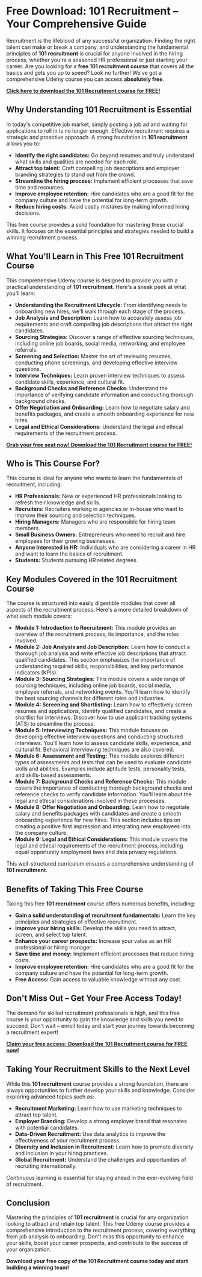 # Free Download: 101 Recruitment – Your Comprehensive Guide

Recruitment is the lifeblood of any successful organization. Finding the right talent can make or break a company, and understanding the fundamental principles of **101 recruitment** is crucial for anyone involved in the hiring process, whether you're a seasoned HR professional or just starting your career. Are you looking for a **free 101 recruitment course** that covers all the basics and gets you up to speed? Look no further! We’ve got a comprehensive Udemy course you can access **absolutely free**.

[**Click here to download the 101 Recruitment course for FREE!**](https://udemywork.com/101-recruitment)

## Why Understanding 101 Recruitment is Essential

In today's competitive job market, simply posting a job ad and waiting for applications to roll in is no longer enough. Effective recruitment requires a strategic and proactive approach.  A strong foundation in **101 recruitment** allows you to:

*   **Identify the right candidates:**  Go beyond resumes and truly understand what skills and qualities are needed for each role.
*   **Attract top talent:**  Craft compelling job descriptions and employer branding strategies to stand out from the crowd.
*   **Streamline the hiring process:**  Implement efficient processes that save time and resources.
*   **Improve employee retention:**  Hire candidates who are a good fit for the company culture and have the potential for long-term growth.
*   **Reduce hiring costs:** Avoid costly mistakes by making informed hiring decisions.

This free course provides a solid foundation for mastering these crucial skills.  It focuses on the essential principles and strategies needed to build a winning recruitment process.

## What You'll Learn in This Free 101 Recruitment Course

This comprehensive Udemy course is designed to provide you with a practical understanding of **101 recruitment**.  Here's a sneak peek at what you'll learn:

*   **Understanding the Recruitment Lifecycle:**  From identifying needs to onboarding new hires, we'll walk through each stage of the process.
*   **Job Analysis and Description:**  Learn how to accurately assess job requirements and craft compelling job descriptions that attract the right candidates.
*   **Sourcing Strategies:** Discover a range of effective sourcing techniques, including online job boards, social media, networking, and employee referrals.
*   **Screening and Selection:** Master the art of reviewing resumes, conducting phone screenings, and developing effective interview questions.
*   **Interview Techniques:**  Learn proven interview techniques to assess candidate skills, experience, and cultural fit.
*   **Background Checks and Reference Checks:**  Understand the importance of verifying candidate information and conducting thorough background checks.
*   **Offer Negotiation and Onboarding:**  Learn how to negotiate salary and benefits packages, and create a smooth onboarding experience for new hires.
*   **Legal and Ethical Considerations:**  Understand the legal and ethical requirements of the recruitment process.

[**Grab your free seat now! Download the 101 Recruitment course for FREE!**](https://udemywork.com/101-recruitment)

## Who is This Course For?

This course is ideal for anyone who wants to learn the fundamentals of recruitment, including:

*   **HR Professionals:**  New or experienced HR professionals looking to refresh their knowledge and skills.
*   **Recruiters:**  Recruiters working in agencies or in-house who want to improve their sourcing and selection techniques.
*   **Hiring Managers:**  Managers who are responsible for hiring team members.
*   **Small Business Owners:**  Entrepreneurs who need to recruit and hire employees for their growing businesses.
*   **Anyone Interested in HR:**  Individuals who are considering a career in HR and want to learn the basics of recruitment.
*   **Students:** Students pursuing HR related degrees.

## Key Modules Covered in the 101 Recruitment Course

The course is structured into easily digestible modules that cover all aspects of the recruitment process. Here's a more detailed breakdown of what each module covers:

*   **Module 1: Introduction to Recruitment:** This module provides an overview of the recruitment process, its importance, and the roles involved.
*   **Module 2: Job Analysis and Job Description:** Learn how to conduct a thorough job analysis and write effective job descriptions that attract qualified candidates. This section emphasizes the importance of understanding required skills, responsibilities, and key performance indicators (KPIs).
*   **Module 3: Sourcing Strategies:** This module covers a wide range of sourcing techniques, including online job boards, social media, employee referrals, and networking events. You'll learn how to identify the best sourcing channels for different roles and industries.
*   **Module 4: Screening and Shortlisting:** Learn how to effectively screen resumes and applications, identify qualified candidates, and create a shortlist for interviews.  Discover how to use applicant tracking systems (ATS) to streamline the process.
*   **Module 5: Interviewing Techniques:** This module focuses on developing effective interview questions and conducting structured interviews.  You'll learn how to assess candidate skills, experience, and cultural fit.  Behavioral interviewing techniques are also covered.
*   **Module 6: Assessment and Testing:** This module explores different types of assessments and tests that can be used to evaluate candidate skills and abilities. Examples include aptitude tests, personality tests, and skills-based assessments.
*   **Module 7: Background Checks and Reference Checks:** This module covers the importance of conducting thorough background checks and reference checks to verify candidate information. You'll learn about the legal and ethical considerations involved in these processes.
*   **Module 8: Offer Negotiation and Onboarding:** Learn how to negotiate salary and benefits packages with candidates and create a smooth onboarding experience for new hires.  This section includes tips on creating a positive first impression and integrating new employees into the company culture.
*   **Module 9: Legal and Ethical Considerations:** This module covers the legal and ethical requirements of the recruitment process, including equal opportunity employment laws and data privacy regulations.

This well-structured curriculum ensures a comprehensive understanding of **101 recruitment**.

## Benefits of Taking This Free Course

Taking this free **101 recruitment** course offers numerous benefits, including:

*   **Gain a solid understanding of recruitment fundamentals:**  Learn the key principles and strategies of effective recruitment.
*   **Improve your hiring skills:**  Develop the skills you need to attract, screen, and select top talent.
*   **Enhance your career prospects:**  Increase your value as an HR professional or hiring manager.
*   **Save time and money:**  Implement efficient processes that reduce hiring costs.
*   **Improve employee retention:**  Hire candidates who are a good fit for the company culture and have the potential for long-term growth.
*   **Free Access:** Gain access to valuable knowledge without any cost.

## Don't Miss Out – Get Your Free Access Today!

The demand for skilled recruitment professionals is high, and this free course is your opportunity to gain the knowledge and skills you need to succeed.  Don't wait – enroll today and start your journey towards becoming a recruitment expert!

[**Claim your free access: Download the 101 Recruitment course for FREE now!**](https://udemywork.com/101-recruitment)

## Taking Your Recruitment Skills to the Next Level

While this **101 recruitment** course provides a strong foundation, there are always opportunities to further develop your skills and knowledge. Consider exploring advanced topics such as:

*   **Recruitment Marketing:**  Learn how to use marketing techniques to attract top talent.
*   **Employer Branding:**  Develop a strong employer brand that resonates with potential candidates.
*   **Data-Driven Recruitment:**  Use data analytics to improve the effectiveness of your recruitment process.
*   **Diversity and Inclusion in Recruitment:**  Learn how to promote diversity and inclusion in your hiring practices.
*   **Global Recruitment:**  Understand the challenges and opportunities of recruiting internationally.

Continuous learning is essential for staying ahead in the ever-evolving field of recruitment.

## Conclusion

Mastering the principles of **101 recruitment** is crucial for any organization looking to attract and retain top talent. This free Udemy course provides a comprehensive introduction to the recruitment process, covering everything from job analysis to onboarding. Don't miss this opportunity to enhance your skills, boost your career prospects, and contribute to the success of your organization.

**Download your free copy of the 101 Recruitment course today and start building a winning team!**
